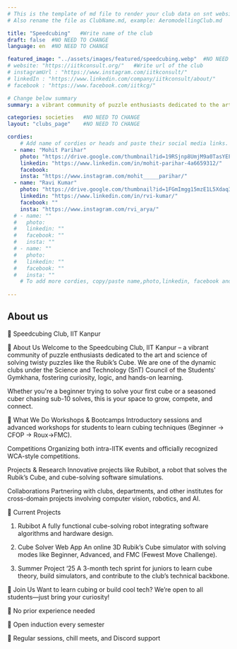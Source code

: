 ```yaml
---
# This is the template of md file to render your club data on snt website. The below example is of Aeromodelling Club, please modify the data according to your clunb.
# Also rename the file as ClubName.md, example: AeromodellingClub.md

title: "Speedcubing"   #Write name of the club
draft: false  #NO NEED TO CHANGE
language: en  #NO NEED TO CHANGE

featured_image: "../assets/images/featured/speedcubing.webp"  #NO NEED TO CHANGE
# website: "https://iitkconsult.org/"   #Write url of the club
# instagramUrl : "https://www.instagram.com/iitkconsult/"
# linkedIn : "https://www.linkedin.com/company/iitkconsult/about/"
# facebook : "https://www.facebook.com/iitkcg/"

# Change below summary
summary: a vibrant community of puzzle enthusiasts dedicated to the art and science of solving twisty puzzles like the Rubik’s Cube. We are one of the dynamic clubs under the Science and Technology (SnT) Council of the Students' Gymkhana, fostering curiosity, logic, and hands-on learning.

categories: societies   #NO NEED TO CHANGE
layout: "clubs_page"    #NO NEED TO CHANGE

cordies:
    # Add name of cordies or heads and paste their social media links.
  - name: "Mohit Parihar"
    photo: "https://drive.google.com/thumbnail?id=19RSjnp8UmjM9a0TasYEFRpzOyvtsAw4V&sz=w1000"
    linkedin: "https://www.linkedin.com/in/mohit-parihar-4a6659312/"
    facebook: 
    insta: "https://www.instagram.com/mohit_____parihar/"
  - name: "Ravi Kumar"
    photo: "https://drive.google.com/thumbnail?id=1FGmImgg15mzE1L5Xdaq3FHkKiGRNrZpt&sz=w1000"
    linkedin: "https://www.linkedin.com/in/rvi-kumar/"
    facebook: ""
    insta: "https://www.instagram.com/rvi_arya/"
  # - name: ""
  #   photo:
  #   linkedin: ""
  #   facebook: ""
  #   insta: ""
  # - name: ""
  #   photo: 
  #   linkedin: ""
  #   facebook: ""
  #   insta: ""
    # To add more cordies, copy/paste name,photo,linkedin, facebook and insta in same format as above.
    
---
```


<!-- Write about us section -->
## About us
 	
🧩 Speedcubing Club, IIT Kanpur

🏁 About Us
Welcome to the Speedcubing Club, IIT Kanpur – a vibrant community of puzzle enthusiasts dedicated to the art and science of solving twisty puzzles like the Rubik’s Cube. We are one of the dynamic clubs under the Science and Technology (SnT) Council of the Students' Gymkhana, fostering curiosity, logic, and hands-on learning.

Whether you're a beginner trying to solve your first cube or a seasoned cuber chasing sub-10 solves, this is your space to grow, compete, and connect.

🚀 What We Do
Workshops & Bootcamps
Introductory sessions and advanced workshops for students to learn cubing techniques (Beginner → CFOP → Roux->FMC).

Competitions
Organizing both intra-IITK events and officially recognized WCA-style competitions.

Projects & Research
Innovative projects like Rubibot, a robot that solves the Rubik’s Cube, and cube-solving software simulations.

Collaborations
Partnering with clubs, departments, and other institutes for cross-domain projects involving computer vision, robotics, and AI.

🧪 Current Projects
1. Rubibot
A fully functional cube-solving robot integrating software algorithms and hardware design.

2. Cube Solver Web App
An online 3D Rubik’s Cube simulator with solving modes like Beginner, Advanced, and FMC (Fewest Move Challenge).

3. Summer Project ‘25
A 3-month tech sprint for juniors to learn cube theory, build simulators, and contribute to the club’s technical backbone.

🎯 Join Us
Want to learn cubing or build cool tech?
We’re open to all students—just bring your curiosity!

🧠 No prior experience needed

🤝 Open induction every semester

💬 Regular sessions, chill meets, and Discord support
